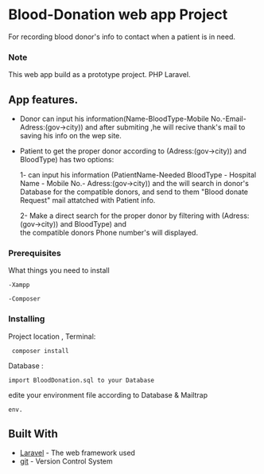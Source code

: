 # Blood-Donation web app Project 

For recording blood donor's info to contact when a patient is in need.

### Note

This web app build as a prototype project.
PHP Laravel.

## App features.
- Donor can input his information(Name-BloodType-Mobile No.-Email-Adress:(gov->city))
  and after submiting ,he will recive thank's mail to saving his info on the wep site.

- Patient to get the proper donor according to (Adress:(gov->city)) and BloodType) has two options:

  1- can input his information (PatientName-Needed BloodType - Hospital Name - Mobile No.- Adress:(gov->city))
     and the will search in donor's Database for the compatible donors, and send to them "Blood donate Request" mail
     attatched with Patient info. 
     
  2- Make a direct search for the proper donor by filtering with (Adress:(gov->city)) and BloodType) and    
     the compatible donors Phone number's will displayed.



### Prerequisites

What things you need to install 

```
-Xampp
  
-Composer
```

### Installing


Project location , Terminal:
```
 composer install  
```

 Database :
```
import BloodDonation.sql to your Database 
```


edite your environment file according to Database & Mailtrap
```
env.
```





## Built With

* [Laravel](https://laravel.com/) - The web framework used
* [git](https://git-scm.com/) - Version Control System




